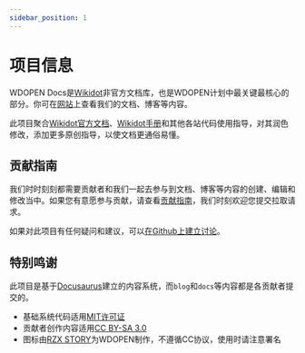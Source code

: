 ```yaml
---
sidebar_position: 1
---
```


# 项目信息
WDOPEN Docs是[Wikidot](https://www.wikidot.com/)非官方文档库，也是WDOPEN计划中最关键最核心的部分。你可在[网站](https:/wdopen.xyz/)上查看我们的文档、博客等内容。

此项目聚合[Wikidot官方文档](https://www.wikidot.com/doc)、[Wikidot手册](http://handbook.wikidot.com/)和其他各站代码使用指导，对其润色修改，添加更多原创指导，以使文档更通俗易懂。

## 贡献指南
我们时时刻刻都需要贡献者和我们一起去参与到文档、博客等内容的创建、编辑和修改当中。如果您有意愿参与贡献，请查看[贡献指南](https://github.com/wdopen/docs/blob/main/CONTRIBUTING.md)，我们时刻欢迎您提交拉取请求。

如果对此项目有任何疑问和建议，可以[在Github上建立讨论](https://github.com/wdopen/docs/issues)。

## 特别鸣谢
此项目是基于[Docusaurus](https://docusaurus.io/)建立的内容系统，而``blog``和``docs``等内容都是各贡献者提交的。
* 基础系统代码适用[MIT许可证](https://opensource.org/license/MIT)
* 贡献者创作内容适用[CC BY-SA 3.0](https://creativecommons.org/licenses/by-sa/3.0/legalcode.en)
* 图标由[RZX STORY](https://www.wikidot.com/user:info/rzx-story)为WDOPEN制作，不遵循CC协议，使用时请注意署名